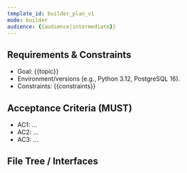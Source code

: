 ```yaml
---
template_id: builder_plan_v1
mode: builder
audience: {{audience|intermediate}}
---
```


## Requirements & Constraints
- Goal: {{topic}}
- Environment/versions (e.g., Python 3.12, PostgreSQL 16).
- Constraints: {{constraints}}

## Acceptance Criteria (MUST)
- AC1: …
- AC2: …
- AC3: …

## File Tree / Interfaces
